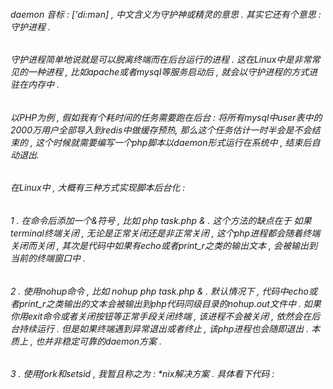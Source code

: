 ###### daemon 音标 : ['di:mən] , 中文含义为守护神或精灵的意思 . 其实它还有个意思 : 守护进程 .
###### 守护进程简单地说就是可以脱离终端而在后台运行的进程 . 这在Linux中是非常常见的一种进程 , 比如apache或者mysql等服务启动后 , 就会以守护进程的方式进驻在内存中 . 
###### 以PHP为例 , 假如我有个耗时间的任务需要跑在后台 : 将所有mysql中user表中的2000万用户全部导入到redis中做缓存预热, 那么这个任务估计一时半会是不会结束的 , 这个时候就需要编写一个php脚本以daemon形式运行在系统中 , 结束后自动退出.
###### 在Linux中 , 大概有三种方式实现脚本后台化 : 
###### 1 . 在命令后添加一个&符号 , 比如 php task.php & . 这个方法的缺点在于 如果terminal终端关闭 , 无论是正常关闭还是非正常关闭 , 这个php进程都会随着终端关闭而关闭 , 其次是代码中如果有echo或者print_r之类的输出文本 , 会被输出到当前的终端窗口中 .
###### 2 . 使用nohup命令 , 比如 nohup php task.php & . 默认情况下 , 代码中echo或者print_r之类输出的文本会被输出到php代码同级目录的nohup.out文件中 . 如果你用exit命令或者关闭按钮等正常手段关闭终端 , 该进程不会被关闭 , 依然会在后台持续运行 . 但是如果终端遇到异常退出或者终止 , 该php进程也会随即退出 . 本质上 , 也并非稳定可靠的daemon方案 .
###### 3 . 使用fork和setsid , 我暂且称之为 : *nix解决方案 . 具体看下代码 :

